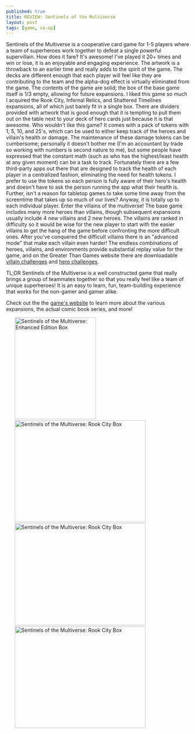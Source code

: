 ```yaml
---
published: true
title: REVIEW: Sentinels of the Multiverse
layout: post
tags: [game, co-op]
---
```

Sentinels of the Multiverse is a cooperative card game for 1-5 players where a team of superheroes work together to defeat a single powerful supervillain. How does it fare? It's awesome! I've played it 20+ times and win or lose, it is an enjoyable and engaging experience. The artwork is a throwback to an earlier time and really adds to the spirit of the game. The decks are different enough that each player will feel like they are contributing to the team and the alpha-dog effect is virtually eliminated from the game. The contents of the game are solid; the box of the base game itself is 1/3 empty, allowing for future expansions. I liked this game so much I acquired the Rook City, Infernal Relics, and Shattered Timelines expansions, all of which just barely fit in a single box. There are dividers provided with artwork that is good enough that it is tempting to pull them out on the table next to your deck of hero cards just because it is that awesome. Who wouldn't like this game? It comes with a pack of tokens with 1, 5, 10, and 25's, which can be used to either keep track of the heroes and villain's health or damage. The maintenance of these damage tokens can be cumbersome; personally it doesn't bother me (I'm an accountant by trade so working with numbers is second nature to me), but some people have expressed that the constant math (such as who has the highest/least health at any given moment) can be a task to track. Fortunately there are a few third-party apps out there that are designed to track the health of each player in a centralized fashion, eliminating the need for health tokens. I prefer to use the tokens so each person is fully aware of their hero's health and doesn't have to ask the person running the app what their health is. Further, isn't a reason for tabletop games to take some time away from the screentime that takes up so much of our lives? Anyway, it is totally up to each individual player.
Enter the villains of the multiverse! The base game includes many more heroes than villains, though subsequent expansions usually include 4 new villains and 2 new heroes. The villains are ranked in difficulty so it would be wise for the new player to start with the easier villains to get the hang of the game before confronting the more difficult ones. After you've conquered the difficult villains there is an "advanced mode" that make each villain even harder! The endless combinations of heroes, villains, and environments provide substantial replay value for the game, and on the Greater Than Games website there are downloadable <a href="https://greaterthangames.com/system/files/downloads/Villain%20Challenge%20Mode.pdf">villain challenges</a> and <a href="https://greaterthangames.com/system/files/downloads/Hero%20Challenge%20Achievements.pdf">hero challenges</a>. 

TL;DR
Sentinels of the Multiverse is a well constructed game that really brings a group of teammates together so that you really feel like a team of unique superheroes! It is an easy to learn, fun, team-building experience that works for the non-gamer and gamer alike.

Check out the the <a href="https://sentinelsofthemultiverse.com">game's website</a> to learn more about the various expansions, the actual comic book series, and more!
<br />
<ul style="list-style-type:none">
  <li>
    <img alt="Sentinels of the Multiverse: Enhanced Edition Box" style="display: inline; width: 223px; height: 279px;" src="https://greaterthangames.com/sites/greaterthangames.com/files/store/ee%20box.png">
  </li>
  <li>
    <img alt="Sentinels of the Multiverse: Rook City Box" style="display: inline; width: 359px; height: 279px;" src="https://greaterthangames.com/sites/greaterthangames.com/files/store/rc.png">
  </li>
  <li>
    <img alt="Sentinels of the Multiverse: Rook City Box" style="display: inline; width: 359px; height: 279px;" src="https://greaterthangames.com/sites/greaterthangames.com/files/store/ir.png">
  </li>
  <li>
    <img alt="Sentinels of the Multiverse: Rook City Box" style="display: inline; width: 359px; height: 279px;" src="https://greaterthangames.com/sites/greaterthangames.com/files/store/New%20Shattered%20Timelines%20Box.png">
  </li>
</ul>